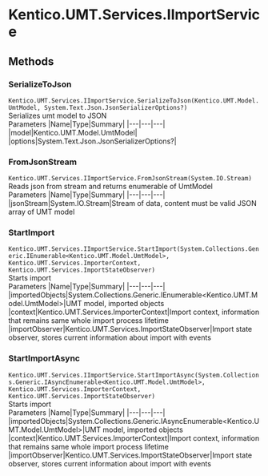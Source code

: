 # Kentico.UMT.Services.IImportService


## Methods
### SerializeToJson
`Kentico.UMT.Services.IImportService.SerializeToJson(Kentico.UMT.Model.UmtModel, System.Text.Json.JsonSerializerOptions?)`  
Serializes umt model to JSON  
Parameters
|Name|Type|Summary|
|---|---|---|
|model|Kentico.UMT.Model.UmtModel|
|options|System.Text.Json.JsonSerializerOptions?|
### FromJsonStream
`Kentico.UMT.Services.IImportService.FromJsonStream(System.IO.Stream)`  
Reads json from stream and returns enumerable of UmtModel  
Parameters
|Name|Type|Summary|
|---|---|---|
|jsonStream|System.IO.Stream|Stream of data, content must be valid JSON array of UMT model
### StartImport
`Kentico.UMT.Services.IImportService.StartImport(System.Collections.Generic.IEnumerable<Kentico.UMT.Model.UmtModel>, Kentico.UMT.Services.ImporterContext, Kentico.UMT.Services.ImportStateObserver)`  
Starts import  
Parameters
|Name|Type|Summary|
|---|---|---|
|importedObjects|System.Collections.Generic.IEnumerable<Kentico.UMT.Model.UmtModel>|UMT model, imported objects
|context|Kentico.UMT.Services.ImporterContext|Import context, information that remains same whole import process lifetime
|importObserver|Kentico.UMT.Services.ImportStateObserver|Import state observer, stores current information about import with events
### StartImportAsync
`Kentico.UMT.Services.IImportService.StartImportAsync(System.Collections.Generic.IAsyncEnumerable<Kentico.UMT.Model.UmtModel>, Kentico.UMT.Services.ImporterContext, Kentico.UMT.Services.ImportStateObserver)`  
Starts import  
Parameters
|Name|Type|Summary|
|---|---|---|
|importedObjects|System.Collections.Generic.IAsyncEnumerable<Kentico.UMT.Model.UmtModel>|UMT model, imported objects
|context|Kentico.UMT.Services.ImporterContext|Import context, information that remains same whole import process lifetime
|importObserver|Kentico.UMT.Services.ImportStateObserver|Import state observer, stores current information about import with events


